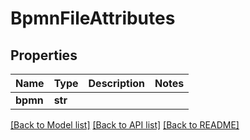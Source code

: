 # BpmnFileAttributes

## Properties
Name | Type | Description | Notes
------------ | ------------- | ------------- | -------------
**bpmn** | **str** |  | 

[[Back to Model list]](../README.md#documentation-for-models) [[Back to API list]](../README.md#documentation-for-api-endpoints) [[Back to README]](../README.md)


